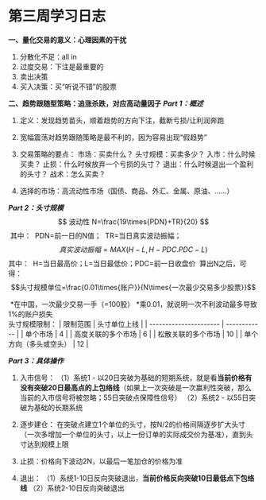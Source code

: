 # 第三周学习日志
**一、量化交易的意义：心理因素的干扰**
1. 分散化不足：all in
2. 过度交易：下注是最重要的
3. 卖出决策
4. 买入决策：买“听说不错”的股票

**二、趋势跟随型策略：追涨杀跌，对应高动量因子**
***Part 1：概述***

1. 定义：发现趋势苗头，顺着趋势的方向下注，截断亏损/让利润奔跑

2. 宽幅震荡对趋势跟随策略是最不利的，因为容易出现“假趋势”

3. 交易策略的要点：
	市场：买卖什么？
	头寸规模：买卖多少？
	入市：什么时候买卖？
	止损：什么时候放弃一个亏损的头寸？
	退出：什么时候退出一个盈利的头寸？
	战术：怎么买卖？ 
	
4. 选择的市场：高流动性市场（国债、商品、外汇、金属、原油、……）

***Part 2：头寸规模***
$$
波动性	N=\frac{19\times{PDN}+TR}{20}
$$
​	其中：
​		PDN=前一日的N值；
​		TR=当日真实波动振幅；
​		$$真实波动振幅 = MAX(H-L,H-PDC.PDC-L)$$
​		其中：
​			H=当日最高价；L=当日最低价；PDC=前一日收盘价
​	算出N之后，可得：
​		$$头寸规模单位=\frac{0.01\times{账户}}{N\times{一次最少交易多少股票}}$$

​	*在中国，一次最少交易一手（=100股）
​	*乘0.01，就说明一次不利波动最多导致1%的账户损失
​	
​	头寸规模限制：
| 限制范围               | 头寸单位上线 |
| ---------------------- | ------------ |
| 单个市场               | 4            |
| 高度关联的多个市场     | 6            |
| 松散关联的多个市场     | 10           |
| 单个方向（多头或空头） | 12           |

***Part 3：具体操作***

1. 入市信号：
	（1）系统1 - 以20日突破为基础的短期系统，就是看**当前价格有没有突破20日最高点的上包络线**（如果上一次突破是一次赢利性突破，那么当前的入市信号将被忽略；55日突破点保障性信号）
	（2）系统2 - 以55日突破为基础的长期系统
	
2. 逐步建仓：
	在突破点建立1个单位的头寸，按N/2的价格间隔逐步扩大头寸（一次多增加一个单位的头寸，以上一份订单的实际成交价为基准），直到头寸达到规模上限
	
3. 止损：价格向下波动2N，以最后一笔加仓的价格为准

4. 退出：
	（1）系统1-10日反向突破退出，**当前价格反向突破10日最低点下包络线**
	（2）系统2-10日反向突破退出

  